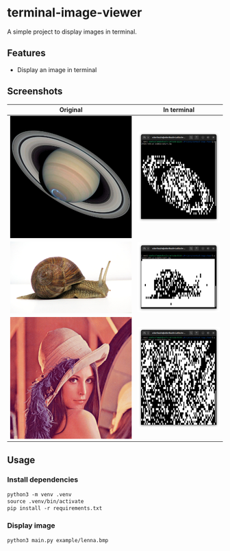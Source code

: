 # terminal-image-viewer
A simple project to display images in terminal.

## Features
- Display an image in terminal

## Screenshots
| Original                      | In terminal                      |
| ----------------------------- | -------------------------------- |
| ![saturn](example/saturn.jpg) | ![saturn](screenshot/saturn.png) |
| ![snail](example/snail.jpg)   | ![snail](screenshot/snail.png)   |
| ![Lenna](example/lenna.bmp)   | ![Lenna](screenshot/lenna.png)   |

## Usage
### Install dependencies
```
python3 -m venv .venv
source .venv/bin/activate
pip install -r requirements.txt
```

### Display image
```
python3 main.py example/lenna.bmp
```